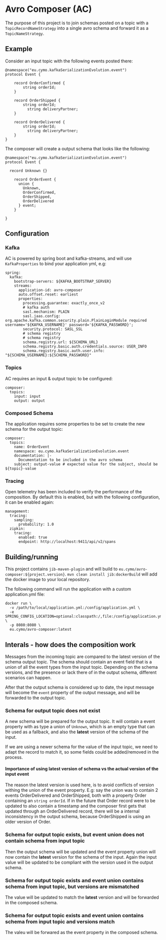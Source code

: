 # Avro Composer (AC)

The purpose of this project is to join schemas posted on a topic with a `TopicRecordNameStrategy` into a single avro schema and forward it as a `TopicNameStrategy`.

## Example

Consider an input topic with the following events posted there:

```idl
@namespace("eu.cymo.kafkaSerializationEvolution.event")
protocol Event {

	record OrderConfirmed {
	    string orderId;
	}

	record OrderShipped {
	    string orderId;
		  string deliveryPartner;
	}

	record OrderDelivered {
	    string orderId;
		  string deliveryPartner;
	}
}
```
The composer will create a output schema that looks like the following:
```
@namespace("eu.cymo.kafkaSerializationEvolution.event")
protocol Event {

  record Unknown {}

	record OrderEvent {
      union {
        Unknown,
        OrderConfirmed,
        OrderShipped,
        OrderDelivered
      } event;
	}
   
}
```

## Configuration

### Kafka

AC is powered by spring boot and kafka-streams, and will use `KafkaProperties` to bind your application yml, e.g:

```
spring:
  kafka:
    bootstrap-servers: ${KAFKA_BOOTSTRAP_SERVER}
    streams:
      application-id: avro-composer
      auto.offset.reset: earliest
      properties:
        processing.guarantee: exactly_once_v2
        # kafka auth
        sasl.mechanism: PLAIN
        sasl.jaas.config: org.apache.kafka.common.security.plain.PlainLoginModule required username='${KAFKA_USERNAME}' password='${KAFKA_PASSWORD}';
        security.protocol: SASL_SSL
        # schema registry
        # schema registry
        schema.registry.url: ${SCHEMA_URL}
        schema.registry.basic.auth.credentials.source: USER_INFO
        schema.registry.basic.auth.user.info: "${SCHEMA_USERNAME}:${SCHEMA_PASSWORD}"
```

### Topics

AC requires an input & output topic to be configured:

```
composer:
  topics:
    input: input
    output: output
```

### Composed Schema

The application requires some properties to be set to create the new schema for the output topic:

```
composer:
  topics:
    name: OrderEvent
    namespace: eu.cymo.kafkaSerializationEvolution.event
    documentation: |-
      Documentation to be included in the avro schema
    subject: output-value # expected value for the subject, should be ${topic}-value
```

### Tracing

Open telemetry has been included to verify the performance of the composition. By default this is enabled, but with the following configuration, it can be enabled again:

```
management:
  tracing:
    sampling:
      probability: 1.0
  zipkin:
    tracing:
      enabled: true
      endpoint: http://localhost:9411/api/v2/spans
```

## Building/running

This project contains `jib-maven-plugin` and will build to  `eu.cymo/avro-composer:${project.version}`. `mvn clean install jib:dockerBuild` will add the docker image to your local repository.

The following command will run the application with a custom application.yml file:

```
docker run \
  -v /path/to/local/application.yml:/config/application.yml \
  -e SPRING_CONFIG_LOCATION=optional:classpath:/,file:/config/application.yml \
  -p 8080:8080 \
  eu.cymo/avro-composer:latest
```

## Interals - how does the composition work

Messages from the incoming topic are compared to the latest version of the schema output topic. The schema should contain an event field that is a union of all the event types from the input topic. Depending on the schema versions, and the presence or lack there of in the output schema, different scenarios can happen.

After that the output schema is considered up to date, the input message will become the `event` property of the output message, and will be forwarded to the output topic.

### Schema for output topic does not exist

A new schema will be prepared for the output topic. It will contain a event property with as type a union of `Unknown`, which is an empty type that can be used as a fallback, and also the **latest** version of the schema of the input.

If we are using a newer schema for the value of the input topic, we need to adapt the record to match it, so some fields could be added/removed in the process.

#### Importance of using latest version of schema vs the actual version of the input event
The reason the latest version is used here, is to avoid conflicts of version withing the union of the event property.
E.g: say the union was to contain 2 events OrderDelivered and OrderShipped, both with a property Order containing an `string orderId`. If in the future that Order record were to be updated to also contain a timestamp and the composer first gets that updated through an OrderDelivered record, there will be a internal inconsistency in the output schema, because OrderShipped is using an older version of Order.

### Schema for output topic exists, but event union does not contain schema from input topic

Then the output schema will be updated and the event property union will now contain the **latest** version for the schema of the input. Again the input value will be updated to be compliant with the version used in the output schema.

### Schema for output topic exists and event union contains schema from input topic, but versions are mismatched

The value will be updated to match the **latest** version and will be forwarded in the composed schema.

### Schema for output topic exists and event union contains schema from input topic and versions match

The valeu will be forwared as the event property in the composed schema.